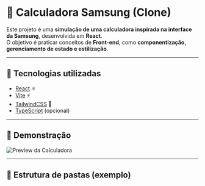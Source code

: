 # 📱 Calculadora Samsung (Clone)

Este projeto é uma **simulação de uma calculadora inspirada na interface da Samsung**, desenvolvida em **React**.  
O objetivo é praticar conceitos de **Front-end**, como **componentização, gerenciamento de estado e estilização**.

---

## 🚀 Tecnologias utilizadas
- [React](https://react.dev/) ⚛️
- [Vite](https://vitejs.dev/) ⚡
- [TailwindCSS](https://tailwindcss.com/) 🎨
- [TypeScript](https://www.typescriptlang.org/) (opcional)

---

## 📸 Demonstração
![Preview da Calculadora](./src/assets/images/preview.png)

---

## 📂 Estrutura de pastas (exemplo)
